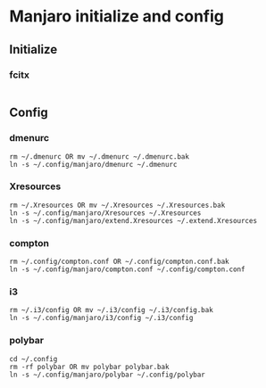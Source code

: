 # Manjaro initialize and config #

## Initialize ##

### fcitx ###

``` fish

```

## Config ##

### dmenurc ###

``` fish
rm ~/.dmenurc OR mv ~/.dmenurc ~/.dmenurc.bak
ln -s ~/.config/manjaro/dmenurc ~/.dmenurc
```

### Xresources ###

``` fish
rm ~/.Xresources OR mv ~/.Xresources ~/.Xresources.bak
ln -s ~/.config/manjaro/Xresources ~/.Xresources
ln -s ~/.config/manjaro/extend.Xresources ~/.extend.Xresources

```

### compton ###

``` fish
rm ~/.config/compton.conf OR ~/.config/compton.conf.bak
ln -s ~/.config/manjaro/compton.conf ~/.config/compton.conf
```

### i3 ###

``` fish
rm ~/.i3/config OR mv ~/.i3/config ~/.i3/config.bak
ln -s ~/.config/manjaro/i3/config ~/.i3/config
```

### polybar ###

``` fish
cd ~/.config
rm -rf polybar OR mv polybar polybar.bak
ln -s ~/.config/manjaro/polybar ~/.config/polybar
```

